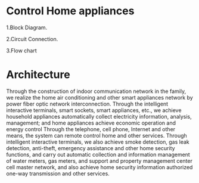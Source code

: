# Control Home appliances
  1.Block Diagram.
  
  2.Circuit Connection.
  
  3.Flow chart
  
# Architecture
Through the construction of indoor communication network in the family, we realize the home air conditioning and other smart appliances network by power fiber optic network interconnection. Through the intelligent interactive terminals, smart sockets, smart appliances, etc., we achieve household appliances automatically collect electricity information, analysis, management; and home appliances achieve economic operation and energy control Through the telephone, cell phone, Internet and other means, the system can remote control home and other services. Through intelligent interactive terminals, we also achieve smoke detection, gas leak detection, anti-theft, emergency assistance and other home security functions, and carry out automatic collection and information management of water meters, gas meters, and support and property management center cell master network, and also achieve home security information authorized one-way transmission and other services.
